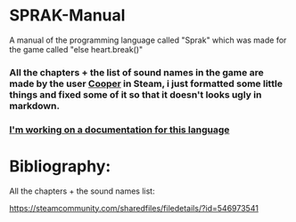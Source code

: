 # SPRAK-Manual
A manual of the programming language called "Sprak" which was made for the game called "else heart.break()"

### **All the chapters + the list of sound names in the game are made by the user [Cooper](https://steamcommunity.com/id/Cooper42) in Steam**, i just formatted some little things and fixed some of it so that it doesn't looks ugly in markdown.


### [**I'm working on a documentation for this language**](https://itsmijail.gitbook.io/sprak-unofficial-docs/)

# Bibliography:

All the chapters + the sound names list:

https://steamcommunity.com/sharedfiles/filedetails/?id=546973541
